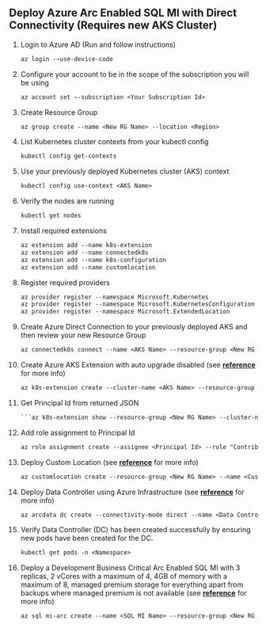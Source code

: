 ## Deploy Azure Arc Enabled SQL MI with Direct Connectivity (Requires new AKS Cluster)

1.	Login to Azure AD (Run and follow instructions)

    ```txt
    az login -–use-device-code
    ```

2.	Configure your account to be in the scope of the subscription you will be using

    
    ```txt
    az account set –-subscription <Your Subscription Id>
    ```

3.	Create Resource Group

    ```txt
    az group create --name <New RG Name> --location <Region>
    ```

4.	List Kubernetes cluster contexts from your kubectl config

    ```txt
    kubectl config get-contexts
    ```

5.	Use your previously deployed Kubernetes cluster (AKS) context

    ```txt
    kubectl config use-context <AKS Name>
    ```

6.  Verify the nodes are running

    ```txt
    kubectl get nodes
    ```

7.	Install required extensions

    ```txt
    az extension add --name k8s-extension
    az extension add --name connectedk8s
    az extension add --name k8s-configuration
    az extension add --name customlocation
    ```

8.	Register required providers

    ```txt
    az provider register --namespace Microsoft.Kubernetes
    az provider register --namespace Microsoft.KubernetesConfiguration
    az provider register --namespace Microsoft.ExtendedLocation
    ```

9.	Create Azure Direct Connection to your previously deployed AKS and then review your new Resource Group

    ```txt
    az connectedk8s connect --name <AKS Name> --resource-group <New RG Name>
    ```

10.	Create Azure AKS Extension with auto upgrade disabled (see **[reference](https://docs.microsoft.com/en-us/cli/azure/k8s-extension?view=azure-cli-latest)** for more info)

    ```txt
    az k8s-extension create --cluster-name <AKS Name> --resource-group <New RG Name> --name <Extension Name e.g. arcext> -–cluster-type connectedClusters --extension-type microsoft.arcdataservices --auto-upgrade false --scope cluster --release-namespace <Namespace e.g. arc> --config Microsoft.CustomLocation.ServiceAccount=<Custom Location Service Account e.g. sa-arc-bootstrapper>
    ```

11.	Get Principal Id from returned JSON

    ```txt
    ```az k8s-extension show --resource-group <New RG Name> --cluster-name <AKSName> --cluster-type connectedClusters --name <Extension Name> --query identity.principalId
    ```

12.	Add role assignment to Principal Id

    ```txt
    az role assignment create --assignee <Principal Id> --role "Contributor" --scope "/subscriptions/<Your Subscription Id>/resourceGroups/<RG Name>"
    ```

13.	Deploy Custom Location (see **[reference](https://docs.microsoft.com/en-us/cli/azure/customlocation?view=azure-cli-latest)** for more info)

    ```txt
    az customlocation create --resource-group <New RG Name> --name <Custom Location Name e.g. arc> --namespace <Namespace> --host-resource-id /subscriptions/<Your Subscription Id>/resourceGroups/<RG Name>/providers/Microsoft.Kubernetes/connectedClusters/<AKS Name> --cluster-extension-ids /subscriptions/<Your Subscription Id>/resourceGroups/<RG Name>/providers/Microsoft.Kubernetes/connectedClusters/<AKS Name>/providers/Microsoft.KubernetesConfiguration/extensions/<Extension Name>
    ```

14.	Deploy Data Controller using Azure Infrastructure (see **[reference](https://docs.microsoft.com/en-us/cli/azure/arcdata/dc?view=azure-cli-latest)** for more info)

    ```txt
    az arcdata dc create --connectivity-mode direct --name <Data Controller Name e.g. arc-dc> --subscription <Your Subscription Id> --resource-group <New RG Name> --location <Region> --storage-class managed-premium --profile-name azure-arc-aks-premium-storage --infrastructure azure --custom-location <Custom Location Name> --cluster-name <AKS Name>
    ```

15.	Verify Data Controller (DC) has been created successfully by ensuring new pods have been created for the DC.

    ```txt
    kubectl get pods -n <Namespace>
    ```

16.	Deploy a Development Business Critical Arc Enabled SQL MI with 3 replicas, 2 vCores with a maximum of 4, 4GB of memory with a maximum of 8, managed premium storage for everything apart from backups where managed premium is not available  (see **[reference](https://docs.microsoft.com/en-us/cli/azure/sql/mi-arc?view=azure-cli-latest)** for more info)

    ```txt
    az sql mi-arc create --name <SQL MI Name> --resource-group <New RG Name> --location <Region> --custom-location <Custom Location Name> --replicas 3 --cores-request "2" --cores-limit "4" --memory-request "4Gi" --memory-limit "8Gi" --storage-class-data "managed-premium" --storage-class-datalogs "managed-premium" --storage-class-logs "managed-premium" --storage-class-backups "azurefile" --volume-size-data 64Gi --volume-size-datalogs 64Gi --volume-size-logs 5Gi --volume-size-backups 64Gi --tier BusinessCritical --dev --license-type BasePrice
    ```
